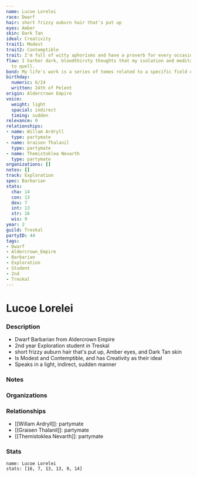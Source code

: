 ```yaml
---
name: Lucoe Lorelei
race: Dwarf
hair: short frizzy auburn hair that's put up
eyes: Amber
skin: Dark Tan
ideal: Creativity
trait1: Modest
trait2: Contemptible
trait: I'm full of witty aphorisms and have a proverb for every occasion.
flaw: I harbor dark, bloodthirsty thoughts that my isolation and meditation failed
  to quell.
bond: My life's work is a series of tomes related to a specific field of lore.
birthday:
  numeric: 6/24
  written: 24th of Pelent
origin: Aldercrown Empire
voice:
  weight: light
  spacial: indirect
  timing: sudden
relevance: 0
relationships:
- name: Willam Ardryll
  type: partymate
- name: Graisen Thalanil
  type: partymate
- name: Themistoklea Nevarth
  type: partymate
organizations: []
notes: []
track: Exploration
spec: Barbarian
stats:
  cha: 14
  con: 13
  dex: 7
  int: 13
  str: 16
  wis: 9
year: 2
guild: Treskal
partyID: 44
tags:
- Dwarf
- Aldercrown_Empire
- Barbarian
- Exploration
- Student
- 2nd
- Treskal
---
```

# Lucoe Lorelei
### Description
- Dwarf Barbarian from Aldercrown Empire
- 2nd year Exploration student in Treskal
- short frizzy auburn hair that's put up, Amber eyes, and Dark Tan skin
- Is Modest and Contemptible, and has Creativity as their ideal
- Speaks in a light, indirect, sudden manner

### Notes

### Organizations

### Relationships
- [[Willam Ardryll]]: partymate
- [[Graisen Thalanil]]: partymate
- [[Themistoklea Nevarth]]: partymate

### Stats
```statblock
name: Lucoe Lorelei
stats: [16, 7, 13, 13, 9, 14]
```